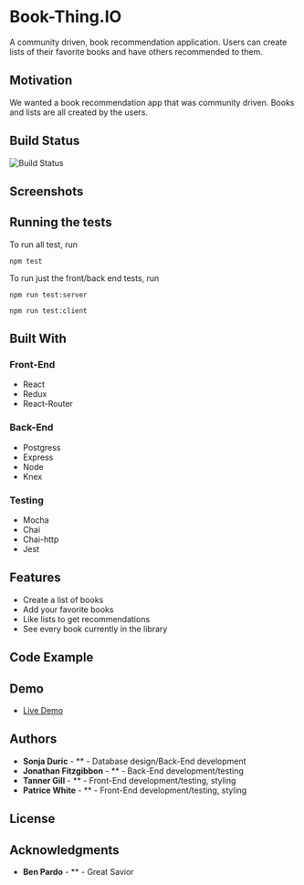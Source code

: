 <!-- # book-thing.io

Initial wireframes:

https://wireframe.cc/x0a8I9

https://wireframe.cc/6oVXTU -->
# Book-Thing.IO

A community driven, book recommendation application. Users can create lists of their favorite books and have others recommended to them.

## Motivation

We wanted a book recommendation app that was community driven. Books and lists are all created by the users.

## Build Status

![Build Status](https://travis-ci.org/thinkful-c11/book-thing.io.svg?branch=master)

## Screenshots



## Running the tests

To run all test, run
```
npm test
```
To run just the front/back end tests, run
```
npm run test:server

npm run test:client
```

## Built With

### Front-End
* React
* Redux
* React-Router

### Back-End
* Postgress
* Express
* Node
* Knex

### Testing
* Mocha
* Chai
* Chai-http
* Jest

## Features

* Create a list of books
* Add your favorite books
* Like lists to get recommendations
* See every book currently in the library

## Code Example

## Demo

- [Live Demo](https://book-thing.herokuapp.com/)

## Authors

* **Sonja Duric** - ** - Database design/Back-End development
* **Jonathan Fitzgibbon** - ** - Back-End development/testing
* **Tanner Gill** - ** - Front-End development/testing, styling
* **Patrice White** - ** - Front-End development/testing, styling

## License


## Acknowledgments

* **Ben Pardo** - ** - Great Savior

